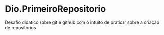 # Dio.PrimeiroRepositorio

Desafio didatico sobre git e github com o intuito de praticar sobre a criação de repositorios
